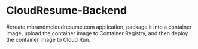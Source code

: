 # CloudResume-Backend

#create mbrandmcloudresume.com application, package it into a container image, upload the container image to Container Registry, and then deploy the container image to Cloud Run.